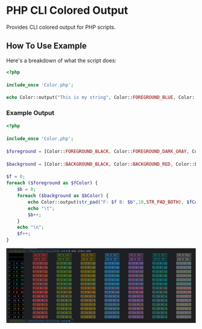 # PHP CLI Colored Output

Provides CLI colored output for PHP scripts.

## How To Use Example

Here's a breakdown of what the script does:

```php
<?php

include_once 'Color.php';

echo Color::output("This is my string", Color::FOREGROUND_BLUE, Color::BACKGROUND_BLACK);
```

### Example Output

```php
<?php

include_once 'Color.php';

$foreground = [Color::FOREGROUND_BLACK, Color::FOREGROUND_DARK_GRAY, Color::FOREGROUND_BLUE, Color::FOREGROUND_LIGHT_BLUE, Color::FOREGROUND_GREEN, Color::FOREGROUND_LIGHT_GREEN, Color::FOREGROUND_CYAN, Color::FOREGROUND_LIGHT_CYAN, Color::FOREGROUND_RED, Color::FOREGROUND_LIGHT_RED, Color::FOREGROUND_PURPLE, Color::FOREGROUND_LIGHT_PURPLE, Color::FOREGROUND_BROWN, Color::FOREGROUND_YELLOW, Color::FOREGROUND_LIGHT_GRAY, Color::FOREGROUND_WHITE];

$background = [Color::BACKGROUND_BLACK, Color::BACKGROUND_RED, Color::BACKGROUND_GREEN, Color::BACKGROUND_YELLOW, Color::BACKGROUND_BLUE, Color::BACKGROUND_MAGENTA, Color::BACKGROUND_CYAN, Color::BACKGROUND_LIGHT_GRAY];

$f = 0;
foreach ($foreground as $fColor) {
    $b = 0;
    foreach ($background as $bColor) {
        echo Color::output(str_pad("F: $f B: $b",10,STR_PAD_BOTH), $fColor, $bColor);
        echo "\t";
        $b++;
    }
    echo "\n";
    $f++;
}
```

![Example](demo.png)

